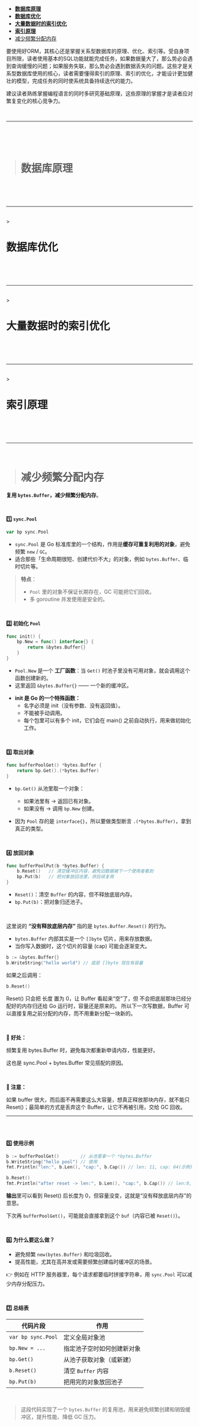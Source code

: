 > </h1>
- [**数据库原理**](#数据库原理)
- [**数据库优化**](#数据库优化)
- [**大量数据时的索引优化**](#大量数据时的索引优化)
- [**索引原理**](#索引原理)
- [减少频繁分配内存](减少频繁分配内存)

要使用好ORM，其核心还是掌握关系型数据库的原理、优化、索引等。受自身项目所限，读者使用基本的SQL功能就能完成任务，如果数据量大了，那么势必会遇到查询缓慢的问题；如果服务失联，那么势必会遇到数据丢失的问题。这些才是关系型数据库使用的核心，读者需要懂得索引的原理、索引的优化，才能设计更加健壮的模型，完成任务的同时使系统具备持续迭代的能力。

建议读者熟练掌握编程语言的同时多研究基础原理，这些原理的掌握才是读者应对繁复变化的核心竞争力。

<br/>

***
<br/><br/><br/>
> <h1 id="数据库原理">数据库原理</h1>


<br/><br/><br/>

***
<br/>
> <h1 id="数据库优化">数据库优化</h1>


<br/><br/><br/>

***
<br/>
> <h1 id="大量数据时的索引优化">大量数据时的索引优化</h1>


<br/><br/><br/>

***
<br/>
> <h1 id="索引原理">索引原理</h1>


<br/><br/><br/>

***
<br/>

> <h1 id="减少频繁分配内存">减少频繁分配内存</h1>


**复用 `bytes.Buffer`，减少频繁分配内存**。

<br/> 

**1️⃣ `sync.Pool`**

```go
var bp sync.Pool
```

* `sync.Pool` 是 Go 标准库里的一个结构，作用是**缓存可重复利用的对象**，避免频繁 `new` / `GC`。
* 适合那些「生命周期很短、创建代价不大」的对象，例如 `bytes.Buffer`、临时切片等。

> **特点**：
>
> * `Pool` 里的对象不保证长期存在，GC 可能把它们回收。
> * 多 goroutine 并发使用是安全的。

<br/> 

**2️⃣ 初始化 `Pool`**

```go
func init() {
    bp.New = func() interface{} {
        return &bytes.Buffer{}
    }
}
```

* `Pool.New` 是一个 **工厂函数**：当 `Get()` 时池子里没有可用对象，就会调用这个函数创建新的。
* 这里返回 `&bytes.Buffer{}` —— 一个新的缓冲区。


- **init 是 Go 的一个特殊函数：**
	- 名字必须是 init（没有参数、没有返回值）。
	- 不能被手动调用。
	- 每个包里可以有多个 init，它们会在 main() 之前自动执行，用来做初始化工作。

<br/> 

**3️⃣ 取出对象**

```go
func bufferPoolGet() *bytes.Buffer {
    return bp.Get().(*bytes.Buffer)
}
```

* `bp.Get()` 从池里取一个对象：

  * 如果池里有 → 返回已有对象。
  * 如果没有 → 调用 `bp.New` 创建。
* 因为 `Pool` 存的是 `interface{}`，所以要做类型断言 `.(*bytes.Buffer)`，拿到真正的类型。

<br/> 

**4️⃣ 放回对象**

```go
func bufferPoolPut(b *bytes.Buffer) {
    b.Reset()   // 清空缓冲区内容，避免旧数据被下一个使用者看到
    bp.Put(b)   // 把对象放回池里，供后续复用
}
```

* `Reset()`：清空 `Buffer` 的内容，但不释放底层内存。
* `bp.Put(b)`：把对象归还池子。


<br/>

这里说的 **“没有释放底层内存”** 指的是 `bytes.Buffer.Reset()` 的行为。

- `bytes.Buffer` 内部其实是一个 `[]byte` 切片，用来存放数据。
- 当你写入数据时，这个切片的容量 (cap) 可能会逐渐变大。

```go
b := &bytes.Buffer{}
b.WriteString("hello world") // 底层 []byte 现在有容量
```


如果之后调用：

```go
b.Reset()
```


Reset() 只会把 长度 置为 0，让 Buffer 看起来“空”了，但 不会把底层那块已经分配好的内存归还给 Go 运行时，容量还是原来的。
所以下一次写数据，Buffer 可以直接复用之前分配的内存，而不用重新分配一块新的。

<br/>

**📌 好处：**

频繁复用 bytes.Buffer 时，避免每次都重新申请内存，性能更好。

这也是 sync.Pool + bytes.Buffer 常见搭配的原因。

<br/>

**📌 注意：**

如果 buffer 很大，而后面不再需要这么大容量，想真正释放那块内存，就不能只 Reset()；最简单的方式是丢弃这个 Buffer，让它不再被引用，交给 GC 回收。


***
<br/><br/>


**5️⃣ 使用示例**

```go
b := bufferPoolGet()        // 从池里拿一个 *bytes.Buffer
b.WriteString("hello pool") // 使用
fmt.Println("len:", b.Len(), "cap:", b.Cap()) // len: 11, cap: 64(示例)

b.Reset()
fmt.Println("after reset -> len:", b.Len(), "cap:", b.Cap()) // len:0, cap 仍然是64
```

**输出**里可以看到 Reset() 后长度为 0，但容量没变，这就是“没有释放底层内存”的意思。

下次再 `bufferPoolGet()`，可能就会直接拿到这个 `buf`（内容已被 `Reset()`）。

<br/> 

**6️⃣ 为什么要这么做？**

* 避免频繁 `new(bytes.Buffer)` 和垃圾回收。
* 提高性能，尤其在高并发或需要频繁创建临时缓冲区的场景。

👉 例如在 HTTP 服务器里，每个请求都要临时拼接字符串，用 `sync.Pool` 可以减少内存分配压力。

<br/> 

**7️⃣ 总结表**

| 代码片段               | 作用             |
| ------------------ | -------------- |
| `var bp sync.Pool` | 定义全局对象池        |
| `bp.New = ...`     | 指定池子空时如何创建新对象  |
| `bp.Get()`         | 从池子获取对象（或新建）   |
| `b.Reset()`        | 清空 `Buffer` 内容 |
| `bp.Put(b)`        | 把用完的对象放回池子     |

<br/> 

> 这段代码实现了一个 `bytes.Buffer` 的复用池，用来避免频繁创建和销毁缓冲区，提升性能、降低 GC 压力。







